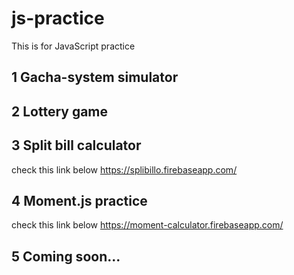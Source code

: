 # js-practice

This is for JavaScript practice

## 1 Gacha-system simulator

## 2 Lottery game

## 3 Split bill calculator
check this link below
https://splibillo.firebaseapp.com/

## 4 Moment.js practice
check this link below
https://moment-calculator.firebaseapp.com/

## 5 Coming soon...
